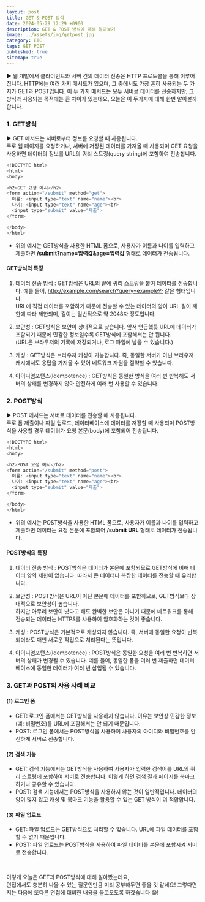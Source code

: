 ```yaml
---
layout: post
title: GET & POST 방식
date: 2024-05-29 12:29 +0900
description: GET & POST 방식에 대해 알아보기
image: ../assets/img/getpost.jpg
category: ETC
tags: GET POST
published: true
sitemap: true
---
```


▶ 웹 개발에서 클라이언트와 서버 간의 데이터 전송은 HTTP 프로토콜을 통해 이루어집니다. HTTP에는 여러 가지 메서드가 있으며, 그 중에서도 가장 흔히 사용되는 두 가지가 GET과 POST입니다. 이 두 가지 메서드는 모두 서버로 데이터를 전송하지만, 그 방식과 사용되는 목적에는 큰 차이가 있는데요, 오늘은 이 두가지에 대해 한번 알아볼까합니다.

### 1. GET방식

▶ GET 메서드는 서버로부터 정보를 요청할 때 사용됩니다.<br>
주로 웹 페이지를 요청하거나, 서버에 저장된 데이터를 가져올 때 사용되며 GET 요청을 사용하면 데이터의 정보를 URL의 쿼리 스트링(query string)에 포함하여 전송합니다.

````javascript
<!DOCTYPE html>
<html>
<body>

<h2>GET 요청 예시</h2>
<form action="/submit" method="get">
  이름: <input type="text" name="name"><br>
  나이: <input type="text" name="age"><br>
  <input type="submit" value="제출">
</form>

</body>
</html>
````

- 위의 예시는 GET방식을 사용한 HTML 폼으로, 사용자가 이름과 나이를 입력하고 제출하면 **/submit?name=입력값&age=입력값** 형태로 데이터가 전송됩니다.

#### GET방식의 특징

1. 데이터 전송 방식
: GET방식은 URL의 끝에 쿼리 스트링을 붙여 데이터를 전송합니다. 예를 들어, http://example.com/search?query=example와 같은 형태입니다.<br>
URL에 직접 데이터를 포함하기 때문에 전송할 수 있는 데이터의 양이 URL 길이 제한에 따라 제한되며, 길이는 일반적으로 약 2048자 정도입니다.

2. 보안성
: GET방식은 보안이 상대적으로 낮습니다. 앞서 언급했듯 URL에 데이터가 포함되기 때문에 민감한 정보일수록 GET방식에 포함해서는 안 됩니다.<br>
(URL은 브라우저의 기록에 저장되거나, 로그 파일에 남을 수 있습니다.)

3. 캐싱
: GET방식은 브라우저 캐싱이 가능합니다. 즉, 동일한 서버가 아닌 브라우저 캐시에서도 응답을 가져올 수 있어 네트워크 자원을 절약할 수 있습니다.

4. 아이디엄포턴스(Idempotence)
: GET방식은 동일한 방식을 여러 번 반복해도 서버의 상태를 변경하지 않아 안전하게 여러 번 사용할 수 있습니다.

### 2. POST방식

▶ POST 메서드는 서버로 데이터를 전송할 때 사용됩니다.<br>
주로 폼 제출이나 파일 업로드, 데이터베이스에 데이터를 저장할 때 사용되며 POST방식을 사용할 경우 데이터가 요청 본문(body)에 포함되어 전송됩니다.

````javascript
<!DOCTYPE html>
<html>
<body>

<h2>POST 요청 예시</h2>
<form action="/submit" method="post">
  이름: <input type="text" name="name"><br>
  나이: <input type="text" name="age"><br>
  <input type="submit" value="제출">
</form>

</body>
</html>
````

- 위의 예시는 POST방식을 사용한 HTML 폼으로, 사용자가 이름과 나이를 입력하고 제출하면 데이터는 요청 본문에 포함되어 **/submit URL** 형태로 데이터가 전송됩니다.

#### POST방식의 특징

1. 데이터 전송 방식
: POST방식은 데이터가 본문에 포함되므로 GET방식에 비해 데이터 양의 제한이 없습니다. 따라서 큰 데이터나 복잡한 데이터를 전송할 때 유리합니다.

2. 보안성
: POST방식은 URL이 아닌 본문에 데이터를 포함하므로, GET방식보다 상대적으로 보안성이 높습니다.<br>
하지만 아무리 보안이 낫다고 해도 완벽한 보안은 아니기 때문에 네트워크를 통해 전송되는 데이터는 HTTPS를 사용하여 암호화하는 것이 좋습니다.

3. 캐싱
: POST방식은 기본적으로 캐싱되지 않습니다. 즉, 서버에 동일한 요청이 반복되더라도 매번 새로운 작업으로 처리된다는 뜻입니다.

4. 아이디엄포턴스(Idempotence)
: POST방식은 동일한 요청을 여러 번 반복하면 서버의 상태가 변경될 수 있습니다. 예를 들어, 동일한 폼을 여러 번 제출하면 데이터베이스에 동일한 데이터가 여러 번 삽입될 수 있습니다.

### 3. GET과 POST의 사용 사례 비교

#### (1) 로그인 폼

- GET: 로그인 폼에서는 GET방식을 사용하지 않습니다. 이유는 보안상 민감한 정보(예: 비밀번호)를 URL에 포함해서는 안 되기 때문입니다.
- POST: 로그인 폼에서는 POST방식을 사용하여 사용자의 아이디와 비밀번호를 안전하게 서버로 전송합니다.

#### (2) 검색 기능

- GET: 검색 기능에서는 GET방식을 사용하여 사용자가 입력한 검색어를 URL의 쿼리 스트링에 포함하여 서버로 전송합니다. 이렇게 하면 검색 결과 페이지를 북마크하거나 공유할 수 있습니다.
- POST: 검색 기능에서는 POST방식을 사용하지 않는 것이 일반적입니다. 데이터의 양이 많지 않고 캐싱 및 북마크 기능을 활용할 수 있는 GET 방식이 더 적합합니다.

#### (3) 파일 업로드

- GET: 파일 업로드는 GET방식으로 처리할 수 없습니다. URL에 파일 데이터를 포함할 수 없기 때문입니다.
- POST: 파일 업로드는 POST방식을 사용하여 파일 데이터를 본문에 포함시켜 서버로 전송합니다.

<br>

이렇게 오늘은 GET과 POST방식에 대해 알아봤는데요,<br>
면접에서도 충분히 나올 수 있는 질문인만큼 미리 공부해두면 좋을 것 같네요!
그렇다면 저는 다음에 또다른 면접에 대비한 내용을 들고오도록 하겠습니다 😁!